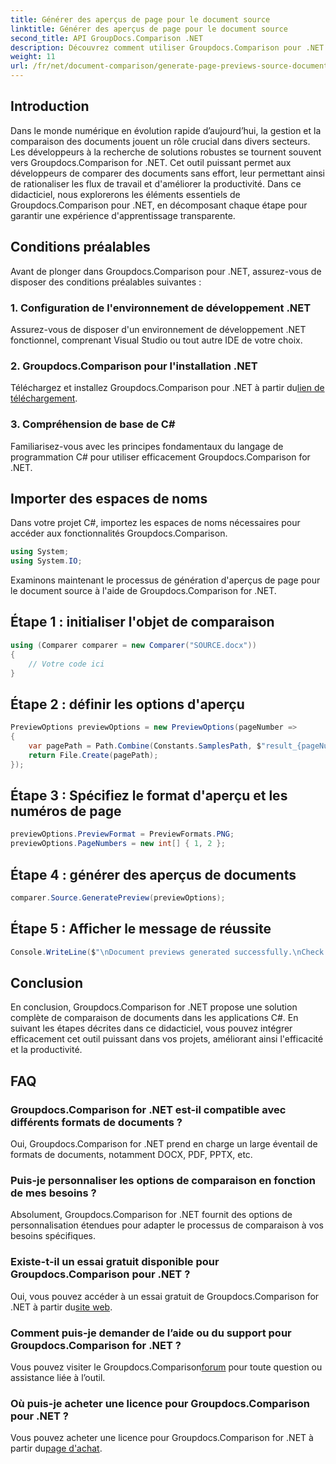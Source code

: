 ```yaml
---
title: Générer des aperçus de page pour le document source
linktitle: Générer des aperçus de page pour le document source
second_title: API GroupDocs.Comparison .NET
description: Découvrez comment utiliser Groupdocs.Comparison pour .NET pour rationaliser efficacement les processus de comparaison de documents dans vos projets C#.
weight: 11
url: /fr/net/document-comparison/generate-page-previews-source-document/
---
```

## Introduction
Dans le monde numérique en évolution rapide d’aujourd’hui, la gestion et la comparaison des documents jouent un rôle crucial dans divers secteurs. Les développeurs à la recherche de solutions robustes se tournent souvent vers Groupdocs.Comparison for .NET. Cet outil puissant permet aux développeurs de comparer des documents sans effort, leur permettant ainsi de rationaliser les flux de travail et d'améliorer la productivité. Dans ce didacticiel, nous explorerons les éléments essentiels de Groupdocs.Comparison pour .NET, en décomposant chaque étape pour garantir une expérience d'apprentissage transparente.
## Conditions préalables
Avant de plonger dans Groupdocs.Comparison pour .NET, assurez-vous de disposer des conditions préalables suivantes :
### 1. Configuration de l'environnement de développement .NET
Assurez-vous de disposer d'un environnement de développement .NET fonctionnel, comprenant Visual Studio ou tout autre IDE de votre choix.
### 2. Groupdocs.Comparison pour l'installation .NET
 Téléchargez et installez Groupdocs.Comparison pour .NET à partir du[lien de téléchargement](https://releases.groupdocs.com/comparison/net/).
### 3. Compréhension de base de C#
Familiarisez-vous avec les principes fondamentaux du langage de programmation C# pour utiliser efficacement Groupdocs.Comparison for .NET.

## Importer des espaces de noms
Dans votre projet C#, importez les espaces de noms nécessaires pour accéder aux fonctionnalités Groupdocs.Comparison.

```csharp
using System;
using System.IO;
```

Examinons maintenant le processus de génération d'aperçus de page pour le document source à l'aide de Groupdocs.Comparison for .NET.
## Étape 1 : initialiser l'objet de comparaison
```csharp
using (Comparer comparer = new Comparer("SOURCE.docx"))
{
    // Votre code ici
}
```
## Étape 2 : définir les options d'aperçu
```csharp
PreviewOptions previewOptions = new PreviewOptions(pageNumber =>
{
    var pagePath = Path.Combine(Constants.SamplesPath, $"result_{pageNumber}.png");
    return File.Create(pagePath);
});
```
## Étape 3 : Spécifiez le format d'aperçu et les numéros de page
```csharp
previewOptions.PreviewFormat = PreviewFormats.PNG;
previewOptions.PageNumbers = new int[] { 1, 2 };
```
## Étape 4 : générer des aperçus de documents
```csharp
comparer.Source.GeneratePreview(previewOptions);
```
## Étape 5 : Afficher le message de réussite
```csharp
Console.WriteLine($"\nDocument previews generated successfully.\nCheck output in {Directory.GetCurrentDirectory()}.");
```

## Conclusion
En conclusion, Groupdocs.Comparison for .NET propose une solution complète de comparaison de documents dans les applications C#. En suivant les étapes décrites dans ce didacticiel, vous pouvez intégrer efficacement cet outil puissant dans vos projets, améliorant ainsi l'efficacité et la productivité.
## FAQ
### Groupdocs.Comparison for .NET est-il compatible avec différents formats de documents ?
Oui, Groupdocs.Comparison for .NET prend en charge un large éventail de formats de documents, notamment DOCX, PDF, PPTX, etc.
### Puis-je personnaliser les options de comparaison en fonction de mes besoins ?
Absolument, Groupdocs.Comparison for .NET fournit des options de personnalisation étendues pour adapter le processus de comparaison à vos besoins spécifiques.
### Existe-t-il un essai gratuit disponible pour Groupdocs.Comparison pour .NET ?
 Oui, vous pouvez accéder à un essai gratuit de Groupdocs.Comparison for .NET à partir du[site web](https://releases.groupdocs.com/).
### Comment puis-je demander de l’aide ou du support pour Groupdocs.Comparison for .NET ?
 Vous pouvez visiter le Groupdocs.Comparison[forum](https://forum.groupdocs.com/c/comparison/12) pour toute question ou assistance liée à l’outil.
### Où puis-je acheter une licence pour Groupdocs.Comparison pour .NET ?
 Vous pouvez acheter une licence pour Groupdocs.Comparison for .NET à partir du[page d'achat](https://purchase.groupdocs.com/buy).